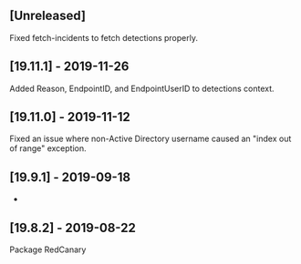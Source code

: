 ## [Unreleased]
Fixed fetch-incidents to fetch detections properly.

## [19.11.1] - 2019-11-26
Added Reason, EndpointID, and EndpointUserID to detections context.

## [19.11.0] - 2019-11-12
Fixed an issue where non-Active Directory username caused an "index out of range" exception. 

## [19.9.1] - 2019-09-18
-


## [19.8.2] - 2019-08-22
Package RedCanary

